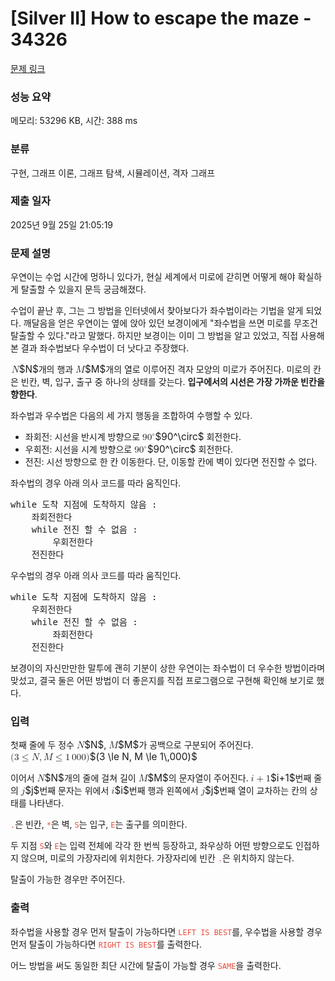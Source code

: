 # [Silver II] How to escape the maze - 34326 

[문제 링크](https://www.acmicpc.net/problem/34326) 

### 성능 요약

메모리: 53296 KB, 시간: 388 ms

### 분류

구현, 그래프 이론, 그래프 탐색, 시뮬레이션, 격자 그래프

### 제출 일자

2025년 9월 25일 21:05:19

### 문제 설명

<p>우연이는 수업 시간에 멍하니 있다가, 현실 세계에서 미로에 갇히면 어떻게 해야 확실하게 탈출할 수 있을지 문득 궁금해졌다.</p>

<p>수업이 끝난 후, 그는 그 방법을 인터넷에서 찾아보다가 좌수법이라는 기법을 알게 되었다. 깨달음을 얻은 우연이는 옆에 앉아 있던 보경이에게 "좌수법을 쓰면 미로를 무조건 탈출할 수 있다."라고 말했다. 하지만 보경이는 이미 그 방법을 알고 있었고, 직접 사용해 본 결과 좌수법보다 우수법이 더 낫다고 주장했다.</p>

<p><mjx-container class="MathJax" jax="CHTML" style="font-size: 109%; position: relative;"> <mjx-math class="MJX-TEX" aria-hidden="true"><mjx-mi class="mjx-i"><mjx-c class="mjx-c1D441 TEX-I"></mjx-c></mjx-mi></mjx-math><mjx-assistive-mml unselectable="on" display="inline"><math xmlns="http://www.w3.org/1998/Math/MathML"><mi>N</mi></math></mjx-assistive-mml><span aria-hidden="true" class="no-mathjax mjx-copytext">$N$</span></mjx-container>개의 행과 <mjx-container class="MathJax" jax="CHTML" style="font-size: 109%; position: relative;"><mjx-math class="MJX-TEX" aria-hidden="true"><mjx-mi class="mjx-i"><mjx-c class="mjx-c1D440 TEX-I"></mjx-c></mjx-mi></mjx-math><mjx-assistive-mml unselectable="on" display="inline"><math xmlns="http://www.w3.org/1998/Math/MathML"><mi>M</mi></math></mjx-assistive-mml><span aria-hidden="true" class="no-mathjax mjx-copytext">$M$</span></mjx-container>개의 열로 이루어진 격자 모양의 미로가 주어진다. 미로의 칸은 빈칸, 벽, 입구, 출구 중 하나의 상태를 갖는다. <strong>입구에서의 시선은 가장 가까운 빈칸을 향한다</strong>.</p>

<p>좌수법과 우수법은 다음의 세 가지 행동을 조합하여 수행할 수 있다.</p>

<ul>
	<li>좌회전: 시선을 반시계 방향으로 <mjx-container class="MathJax" jax="CHTML" style="font-size: 109%; position: relative;"><mjx-math class="MJX-TEX" aria-hidden="true"><mjx-msup><mjx-mn class="mjx-n"><mjx-c class="mjx-c39"></mjx-c><mjx-c class="mjx-c30"></mjx-c></mjx-mn><mjx-script style="vertical-align: 0.393em;"><mjx-mo class="mjx-n" size="s"><mjx-c class="mjx-c2218"></mjx-c></mjx-mo></mjx-script></mjx-msup></mjx-math><mjx-assistive-mml unselectable="on" display="inline"><math xmlns="http://www.w3.org/1998/Math/MathML"><msup><mn>90</mn><mo>∘</mo></msup></math></mjx-assistive-mml><span aria-hidden="true" class="no-mathjax mjx-copytext">$90^\circ$</span></mjx-container> 회전한다.</li>
	<li>우회전: 시선을 시계 방향으로 <mjx-container class="MathJax" jax="CHTML" style="font-size: 109%; position: relative;"><mjx-math class="MJX-TEX" aria-hidden="true"><mjx-msup><mjx-mn class="mjx-n"><mjx-c class="mjx-c39"></mjx-c><mjx-c class="mjx-c30"></mjx-c></mjx-mn><mjx-script style="vertical-align: 0.393em;"><mjx-mo class="mjx-n" size="s"><mjx-c class="mjx-c2218"></mjx-c></mjx-mo></mjx-script></mjx-msup></mjx-math><mjx-assistive-mml unselectable="on" display="inline"><math xmlns="http://www.w3.org/1998/Math/MathML"><msup><mn>90</mn><mo>∘</mo></msup></math></mjx-assistive-mml><span aria-hidden="true" class="no-mathjax mjx-copytext">$90^\circ$</span></mjx-container> 회전한다.</li>
	<li>전진: 시선 방향으로 한 칸 이동한다. 단, 이동할 칸에 벽이 있다면 전진할 수 없다.</li>
</ul>

<p>좌수법의 경우 아래 의사 코드를 따라 움직인다.</p>

<pre>while 도착 지점에 도착하지 않음 :
    좌회전한다
    while 전진 할 수 없음 :
        우회전한다
    전진한다</pre>

<p>우수법의 경우 아래 의사 코드를 따라 움직인다.</p>

<pre>while 도착 지점에 도착하지 않음 :
    우회전한다
    while 전진 할 수 없음 :
        좌회전한다
    전진한다</pre>

<p>보경이의 자신만만한 말투에 괜히 기분이 상한 우연이는 좌수법이 더 우수한 방법이라며 맞섰고, 결국 둘은 어떤 방법이 더 좋은지를 직접 프로그램으로 구현해 확인해 보기로 했다.</p>

### 입력 

 <p>첫째 줄에 두 정수 <mjx-container class="MathJax" jax="CHTML" style="font-size: 109%; position: relative;"><mjx-math class="MJX-TEX" aria-hidden="true"><mjx-mi class="mjx-i"><mjx-c class="mjx-c1D441 TEX-I"></mjx-c></mjx-mi></mjx-math><mjx-assistive-mml unselectable="on" display="inline"><math xmlns="http://www.w3.org/1998/Math/MathML"><mi>N</mi></math></mjx-assistive-mml><span aria-hidden="true" class="no-mathjax mjx-copytext">$N$</span></mjx-container>, <mjx-container class="MathJax" jax="CHTML" style="font-size: 109%; position: relative;"><mjx-math class="MJX-TEX" aria-hidden="true"><mjx-mi class="mjx-i"><mjx-c class="mjx-c1D440 TEX-I"></mjx-c></mjx-mi></mjx-math><mjx-assistive-mml unselectable="on" display="inline"><math xmlns="http://www.w3.org/1998/Math/MathML"><mi>M</mi></math></mjx-assistive-mml><span aria-hidden="true" class="no-mathjax mjx-copytext">$M$</span></mjx-container>가 공백으로 구분되어 주어진다. <mjx-container class="MathJax" jax="CHTML" style="font-size: 109%; position: relative;"><mjx-math class="MJX-TEX" aria-hidden="true"><mjx-mo class="mjx-n"><mjx-c class="mjx-c28"></mjx-c></mjx-mo><mjx-mn class="mjx-n"><mjx-c class="mjx-c33"></mjx-c></mjx-mn><mjx-mo class="mjx-n" space="4"><mjx-c class="mjx-c2264"></mjx-c></mjx-mo><mjx-mi class="mjx-i" space="4"><mjx-c class="mjx-c1D441 TEX-I"></mjx-c></mjx-mi><mjx-mo class="mjx-n"><mjx-c class="mjx-c2C"></mjx-c></mjx-mo><mjx-mi class="mjx-i" space="2"><mjx-c class="mjx-c1D440 TEX-I"></mjx-c></mjx-mi><mjx-mo class="mjx-n" space="4"><mjx-c class="mjx-c2264"></mjx-c></mjx-mo><mjx-mn class="mjx-n" space="4"><mjx-c class="mjx-c31"></mjx-c></mjx-mn><mjx-mstyle><mjx-mspace style="width: 0.167em;"></mjx-mspace></mjx-mstyle><mjx-mn class="mjx-n"><mjx-c class="mjx-c30"></mjx-c><mjx-c class="mjx-c30"></mjx-c><mjx-c class="mjx-c30"></mjx-c></mjx-mn><mjx-mo class="mjx-n"><mjx-c class="mjx-c29"></mjx-c></mjx-mo></mjx-math><mjx-assistive-mml unselectable="on" display="inline"><math xmlns="http://www.w3.org/1998/Math/MathML"><mo stretchy="false">(</mo><mn>3</mn><mo>≤</mo><mi>N</mi><mo>,</mo><mi>M</mi><mo>≤</mo><mn>1</mn><mstyle scriptlevel="0"><mspace width="0.167em"></mspace></mstyle><mn>000</mn><mo stretchy="false">)</mo></math></mjx-assistive-mml><span aria-hidden="true" class="no-mathjax mjx-copytext">$(3 \le N, M \le 1\,000)$</span> </mjx-container></p>

<p>이어서 <mjx-container class="MathJax" jax="CHTML" style="font-size: 109%; position: relative;"><mjx-math class="MJX-TEX" aria-hidden="true"><mjx-mi class="mjx-i"><mjx-c class="mjx-c1D441 TEX-I"></mjx-c></mjx-mi></mjx-math><mjx-assistive-mml unselectable="on" display="inline"><math xmlns="http://www.w3.org/1998/Math/MathML"><mi>N</mi></math></mjx-assistive-mml><span aria-hidden="true" class="no-mathjax mjx-copytext">$N$</span></mjx-container>개의 줄에 걸쳐 길이 <mjx-container class="MathJax" jax="CHTML" style="font-size: 109%; position: relative;"><mjx-math class="MJX-TEX" aria-hidden="true"><mjx-mi class="mjx-i"><mjx-c class="mjx-c1D440 TEX-I"></mjx-c></mjx-mi></mjx-math><mjx-assistive-mml unselectable="on" display="inline"><math xmlns="http://www.w3.org/1998/Math/MathML"><mi>M</mi></math></mjx-assistive-mml><span aria-hidden="true" class="no-mathjax mjx-copytext">$M$</span></mjx-container>의 문자열이 주어진다. <mjx-container class="MathJax" jax="CHTML" style="font-size: 109%; position: relative;"><mjx-math class="MJX-TEX" aria-hidden="true"><mjx-mi class="mjx-i"><mjx-c class="mjx-c1D456 TEX-I"></mjx-c></mjx-mi><mjx-mo class="mjx-n" space="3"><mjx-c class="mjx-c2B"></mjx-c></mjx-mo><mjx-mn class="mjx-n" space="3"><mjx-c class="mjx-c31"></mjx-c></mjx-mn></mjx-math><mjx-assistive-mml unselectable="on" display="inline"><math xmlns="http://www.w3.org/1998/Math/MathML"><mi>i</mi><mo>+</mo><mn>1</mn></math></mjx-assistive-mml><span aria-hidden="true" class="no-mathjax mjx-copytext">$i+1$</span></mjx-container>번째 줄의 <mjx-container class="MathJax" jax="CHTML" style="font-size: 109%; position: relative;"><mjx-math class="MJX-TEX" aria-hidden="true"><mjx-mi class="mjx-i"><mjx-c class="mjx-c1D457 TEX-I"></mjx-c></mjx-mi></mjx-math><mjx-assistive-mml unselectable="on" display="inline"><math xmlns="http://www.w3.org/1998/Math/MathML"><mi>j</mi></math></mjx-assistive-mml><span aria-hidden="true" class="no-mathjax mjx-copytext">$j$</span></mjx-container>번째 문자는 위에서 <mjx-container class="MathJax" jax="CHTML" style="font-size: 109%; position: relative;"><mjx-math class="MJX-TEX" aria-hidden="true"><mjx-mi class="mjx-i"><mjx-c class="mjx-c1D456 TEX-I"></mjx-c></mjx-mi></mjx-math><mjx-assistive-mml unselectable="on" display="inline"><math xmlns="http://www.w3.org/1998/Math/MathML"><mi>i</mi></math></mjx-assistive-mml><span aria-hidden="true" class="no-mathjax mjx-copytext">$i$</span></mjx-container>번째 행과 왼쪽에서 <mjx-container class="MathJax" jax="CHTML" style="font-size: 109%; position: relative;"><mjx-math class="MJX-TEX" aria-hidden="true"><mjx-mi class="mjx-i"><mjx-c class="mjx-c1D457 TEX-I"></mjx-c></mjx-mi></mjx-math><mjx-assistive-mml unselectable="on" display="inline"><math xmlns="http://www.w3.org/1998/Math/MathML"><mi>j</mi></math></mjx-assistive-mml><span aria-hidden="true" class="no-mathjax mjx-copytext">$j$</span></mjx-container>번째 열이 교차하는 칸의 상태를 나타낸다.</p>

<p><code><span style="color:#e74c3c;">.</span></code>은 빈칸, <code><span style="color:#e74c3c;">*</span></code>은 벽, <code><span style="color:#e74c3c;">S</span></code>는 입구, <code><span style="color:#e74c3c;">E</span></code>는 출구를 의미한다.</p>

<p>두 지점 <code><span style="color:#e74c3c;">S</span></code>와 <code><span style="color:#e74c3c;">E</span></code>는 입력 전체에 각각 한 번씩 등장하고, 좌우상하 어떤 방향으로도 인접하지 않으며, 미로의 가장자리에 위치한다. 가장자리에 빈칸 <code><span style="color:#e74c3c;">.</span></code>은 위치하지 않는다.</p>

<p>탈출이 가능한 경우만 주어진다.</p>

### 출력 

 <p>좌수법을 사용할 경우 먼저 탈출이 가능하다면 <code><span style="color:#e74c3c;">LEFT IS BEST</span></code>를, 우수법을 사용할 경우 먼저 탈출이 가능하다면 <code><span style="color:#e74c3c;">RIGHT IS BEST</span></code>를 출력한다.</p>

<p>어느 방법을 써도 동일한 최단 시간에 탈출이 가능할 경우 <code><span style="color:#e74c3c;">SAME</span></code>을 출력한다.</p>

